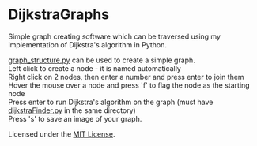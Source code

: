 # DijkstraGraphs
Simple graph creating software which can be traversed using my implementation of Dijkstra's algorithm in Python.  
  
[graph_structure.py](graph_structure.py) can be used to create a simple graph.  
Left click to create a node - it is named automatically  
Right click on 2 nodes, then enter a number and press enter to join them  
Hover the mouse over a node and press 'f' to flag the node as the starting node  
Press enter to run Dijkstra's algorithm on the graph (must have [dijkstraFinder.py](dijkstraFinder.py) in the same directory)  
Press 's' to save an image of your graph.  
  
Licensed under the [MIT License](LICENSE).
